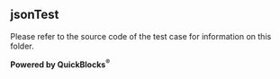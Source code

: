 ## jsonTest

Please refer to the source code of the test case for information on this folder.

**Powered by QuickBlocks<sup>&reg;</sup>**

